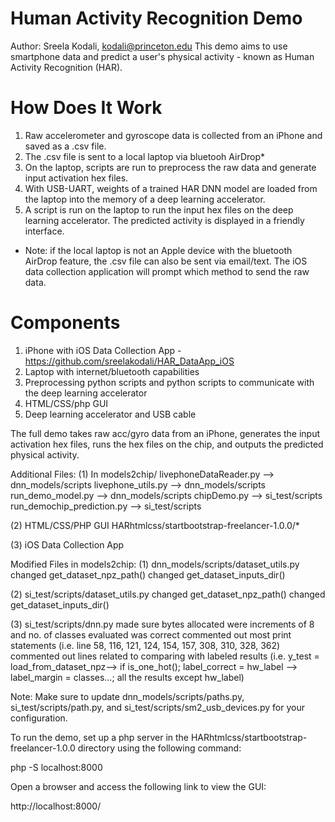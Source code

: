 # Human Activity Recognition Demo
Author: Sreela Kodali, kodali@princeton.edu
This demo aims to use smartphone data and predict a user's physical activity - known as Human Activity Recognition (HAR).

# How Does It Work
1) Raw accelerometer and gyroscope data is collected from an iPhone and saved as a .csv file.
2) The .csv file is sent to a local laptop via bluetooh AirDrop*
3) On the laptop, scripts are run to preprocess the raw data and generate input activation hex files.
4) With USB-UART, weights of a trained HAR DNN model are loaded from the laptop into the memory of a deep learning accelerator.
5) A script is run on the laptop to run the input hex files on the deep learning accelerator. The predicted activity is displayed in a friendly interface.
* Note: if the local laptop is not an Apple device with the bluetooth AirDrop feature, the .csv file can also be sent via email/text. The iOS data collection application will prompt which method to send the raw data.

# Components
1) iPhone with iOS Data Collection App - https://github.com/sreelakodali/HAR_DataApp_iOS
2) Laptop with internet/bluetooth capabilities
3) Preprocessing python scripts and python scripts to communicate with the deep learning accelerator
4) HTML/CSS/php GUI
5) Deep learning accelerator and USB cable


The full demo takes raw acc/gyro data from an iPhone, generates the input activation hex files, runs the hex files on the chip, and outputs the predicted physical activity.

Additional Files:
(1) In models2chip/
livephoneDataReader.py —> dnn_models/scripts
livephone_utils.py  —> dnn_models/scripts
run_demo_model.py  —> dnn_models/scripts
chipDemo.py  —> si_test/scripts
run_demochip_prediction.py  —> si_test/scripts

(2) HTML/CSS/PHP GUI
HARhtmlcss/startbootstrap-freelancer-1.0.0/*

(3) iOS Data Collection App

Modified Files in models2chip:
(1) dnn_models/scripts/dataset_utils.py
changed get_dataset_npz_path()
changed get_dataset_inputs_dir()

(2) si_test/scripts/dataset_utils.py
changed get_dataset_npz_path()
changed get_dataset_inputs_dir()

(3) si_test/scripts/dnn.py
made sure bytes allocated were increments of 8 and no. of classes evaluated was correct
commented out most print statements (i.e. line 58, 116, 121, 124, 154, 157, 308, 310, 328, 362)
commented out lines related to comparing with labeled results (i.e. y_test = load_from_dataset_npz—> if is_one_hot();
label_correct = hw_label —> label_margin = classes…; all the results except hw_label)

Note: Make sure to update dnn_models/scripts/paths.py, si_test/scripts/path.py, and si_test/scripts/sm2_usb_devices.py
for your configuration.

To run the demo, set up a php server in the HARhtmlcss/startbootstrap-freelancer-1.0.0 directory using the following command:

  php -S localhost:8000

Open a browser and access the following link to view the GUI:

  http://localhost:8000/
